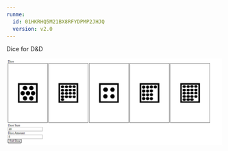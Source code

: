 ```yaml
---
runme:
  id: 01HKRHQ5M21BX8RFYDPMP2JHJQ
  version: v2.0
---
```


Dice for D&D

![My Image](dice.png)